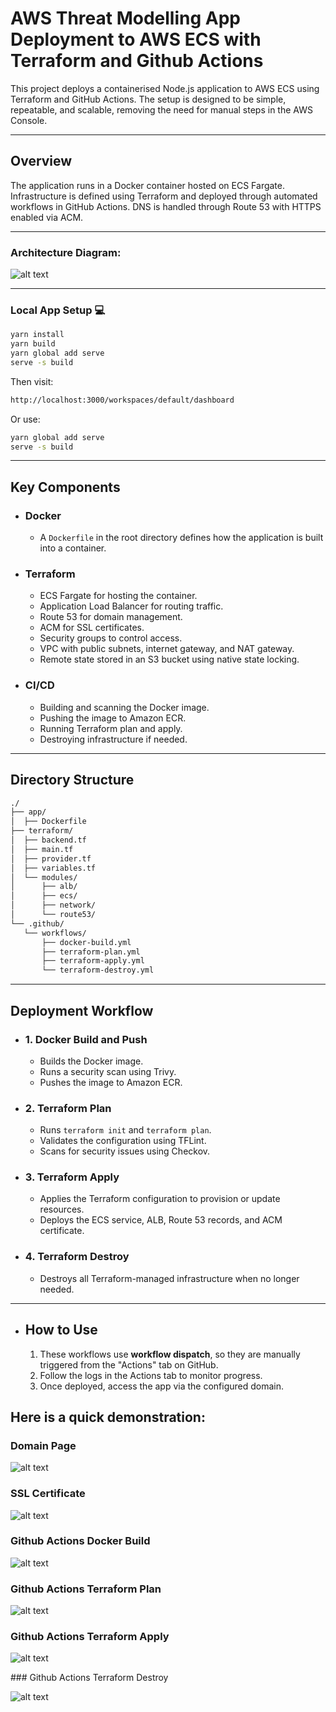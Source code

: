 # AWS Threat Modelling App Deployment to AWS ECS with Terraform and Github Actions

This project deploys a containerised Node.js application to AWS ECS using Terraform and GitHub Actions. The setup is designed to be simple, repeatable, and scalable, removing the need for manual steps in the AWS Console.

---

## Overview

The application runs in a Docker container hosted on ECS Fargate. Infrastructure is defined using Terraform and deployed through automated workflows in GitHub Actions. DNS is handled through Route 53 with HTTPS enabled via ACM.

---

### Architecture Diagram:

![alt text](./images/Architecture%20Diagram.gif)

---

### Local App Setup 💻

```bash
yarn install
yarn build
yarn global add serve
serve -s build
```
Then visit:

```bash
http://localhost:3000/workspaces/default/dashboard
```

Or use:

```bash
yarn global add serve
serve -s build
```

---

## Key Components

- ### Docker
    - A `Dockerfile` in the root directory defines how the application is built into a container.

- ### Terraform
    - ECS Fargate for hosting the container.
    - Application Load Balancer for routing traffic.
    - Route 53 for domain management.
    - ACM for SSL certificates.
    - Security groups to control access.
    - VPC with public subnets, internet gateway, and NAT gateway.
    - Remote state stored in an S3 bucket using native state locking.

- ### CI/CD

    - Building and scanning the Docker image.
    - Pushing the image to Amazon ECR.
    - Running Terraform plan and apply.
    - Destroying infrastructure if needed.

---

## Directory Structure

```bash
./
├── app/
│  ├── Dockerfile
├── terraform/
│  ├── backend.tf
│  ├── main.tf
│  ├── provider.tf
│  ├── variables.tf
│  └── modules/
│      ├── alb/
│      ├── ecs/
│      ├── network/
│      └── route53/
└── .github/
   └── workflows/
       ├── docker-build.yml
       ├── terraform-plan.yml
       ├── terraform-apply.yml
       └── terraform-destroy.yml
```
---

## Deployment Workflow

- ### 1. Docker Build and Push

    - Builds the Docker image.
    - Runs a security scan using Trivy.
    - Pushes the image to Amazon ECR.

- ### 2. Terraform Plan

    - Runs `terraform init` and `terraform plan`.
    - Validates the configuration using TFLint.
    - Scans for security issues using Checkov.

- ### 3. Terraform Apply
    
    - Applies the Terraform configuration to provision or update resources.
    - Deploys the ECS service, ALB, Route 53 records, and ACM certificate.

- ### 4. Terraform Destroy

    - Destroys all Terraform-managed infrastructure when no longer needed.

---

- ## How to Use

    1. These workflows use **workflow dispatch**, so they are manually triggered from the "Actions" tab on GitHub.
    2. Follow the logs in the Actions tab to monitor progress.
    3. Once deployed, access the app via the configured domain.

## Here is a quick demonstration:

### Domain Page

![alt text](./images/Threat%20Modelling%20Homepage.png)

### SSL Certificate

![alt text](./images/SSL%20Certificate.png)

### Github Actions Docker Build

![alt text](./images/Docker%20Build.png)

### Github Actions Terraform Plan

![alt text](./images/Terraform%20Plan.png)

### Github Actions Terraform Apply

![alt text](./images/Terraform%20Apply.png)

### Github Actions Terraform Destroy

![alt text](./images/Terraform%20Destroy.png)